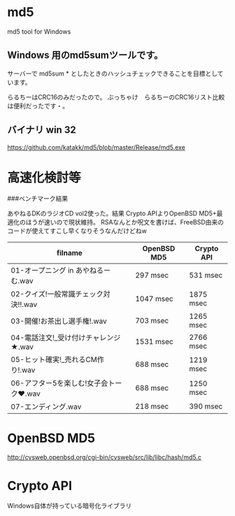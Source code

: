 # md5
md5 tool for Windows

## Windows 用のmd5sumツールです。

サーバーで md5sum *  としたときのハッシュチェックできることを目標としています。

らるちーはCRC16のみだったので。
ぶっちゃけ　らるちーのCRC16リスト比較は便利だったです・。

## バイナリ win 32

https://github.com/katakk/md5/blob/master/Release/md5.exe

# 高速化検討等

###ベンチマーク結果

あやねるDKのラジオCD vol2使った。結果 Crypto APIよりOpenBSD MD5+最適化のほうが速いので現状維持。
RSAなんとか呪文を書けば、FreeBSD由来のコードが使えてすこし早くなりそうなんだけどねw

| filname                                        | OpenBSD MD5         | Crypto API          |
|------------------------------------------------|---------------------|---------------------|
| 01-オープニング in あやねるーむ.wav            |    297 msec         |     531 msec        |
| 02-クイズ!一般常識チェック対決!!.wav           |   1047 msec         |    1875 msec        |
| 03-開催!お茶出し選手権!.wav                    |    703 msec         |    1265 msec        |
| 04-電話注文!_受け付けチャレンジ★.wav          |   1531 msec         |    2766 msec        |
| 05-ヒット確実!_売れるCM作り!.wav               |    688 msec         |    1219 msec        |
| 06-アフター5を楽しむ!女子会トーク&#9829;.wav   |    688 msec         |    1250 msec        |
| 07-エンディング.wav                            |    218 msec         |     390 msec        |

# OpenBSD MD5
http://cvsweb.openbsd.org/cgi-bin/cvsweb/src/lib/libc/hash/md5.c

# Crypto API
Windows自体が持っている暗号化ライブラリ




